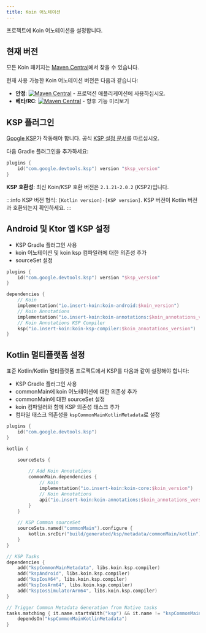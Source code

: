 ```yaml
---
title: Koin 어노테이션
---
```


프로젝트에 Koin 어노테이션을 설정합니다.

## 현재 버전

모든 Koin 패키지는 [Maven Central](https://search.maven.org/search?q=io.insert-koin)에서 찾을 수 있습니다.

현재 사용 가능한 Koin 어노테이션 버전은 다음과 같습니다:

- **안정**: [![Maven Central](https://img.shields.io/maven-central/v/io.insert-koin/koin-annotations/2.1.0)](https://mvnrepository.com/artifact/io.insert-koin/koin-annotations) - 프로덕션 애플리케이션에 사용하십시오.
- **베타/RC**: [![Maven Central](https://img.shields.io/maven-central/v/io.insert-koin/koin-annotations/2.2.0)](https://mvnrepository.com/artifact/io.insert-koin/koin-annotations) - 향후 기능 미리보기

## KSP 플러그인

[Google KSP](https://github.com/google/ksp)가 작동해야 합니다. 공식 [KSP 설정 문서](https://kotlinlang.org/docs/ksp-quickstart.html)를 따르십시오.

다음 Gradle 플러그인을 추가하세요:
```kotlin
plugins {
    id("com.google.devtools.ksp") version "$ksp_version"
}
```

**KSP 호환성**: 최신 Koin/KSP 호환 버전은 `2.1.21-2.0.2` (KSP2)입니다.

:::info
KSP 버전 형식: `[Kotlin version]-[KSP version]`. KSP 버전이 Kotlin 버전과 호환되는지 확인하세요.
:::

## Android 및 Ktor 앱 KSP 설정

- KSP Gradle 플러그인 사용
- koin 어노테이션 및 koin ksp 컴파일러에 대한 의존성 추가
- sourceSet 설정

```kotlin
plugins {
    id("com.google.devtools.ksp") version "$ksp_version"
}

dependencies {
    // Koin
    implementation("io.insert-koin:koin-android:$koin_version")
    // Koin Annotations
    implementation("io.insert-koin:koin-annotations:$koin_annotations_version")
    // Koin Annotations KSP Compiler
    ksp("io.insert-koin:koin-ksp-compiler:$koin_annotations_version")
}
```

## Kotlin 멀티플랫폼 설정

표준 Kotlin/Kotlin 멀티플랫폼 프로젝트에서 KSP를 다음과 같이 설정해야 합니다:

- KSP Gradle 플러그인 사용
- commonMain에 koin 어노테이션에 대한 의존성 추가
- commonMain에 대한 sourceSet 설정
- koin 컴파일러와 함께 KSP 의존성 태스크 추가
- 컴파일 태스크 의존성을 `kspCommonMainKotlinMetadata`로 설정

```kotlin
plugins {
    id("com.google.devtools.ksp")
}

kotlin {

    sourceSets {
        
        // Add Koin Annotations
        commonMain.dependencies {
            // Koin
            implementation("io.insert-koin:koin-core:$koin_version")
            // Koin Annotations
            api("io.insert-koin:koin-annotations:$koin_annotations_version")
        }
    }
    
    // KSP Common sourceSet
    sourceSets.named("commonMain").configure {
        kotlin.srcDir("build/generated/ksp/metadata/commonMain/kotlin")
    }       
}

// KSP Tasks
dependencies {
    add("kspCommonMainMetadata", libs.koin.ksp.compiler)
    add("kspAndroid", libs.koin.ksp.compiler)
    add("kspIosX64", libs.koin.ksp.compiler)
    add("kspIosArm64", libs.koin.ksp.compiler)
    add("kspIosSimulatorArm64", libs.koin.ksp.compiler)
}

// Trigger Common Metadata Generation from Native tasks
tasks.matching { it.name.startsWith("ksp") && it.name != "kspCommonMainKotlinMetadata" }.configureEach {
    dependsOn("kspCommonMainKotlinMetadata")
}
```